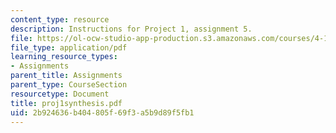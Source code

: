 ```yaml
---
content_type: resource
description: Instructions for Project 1, assignment 5.
file: https://ol-ocw-studio-app-production.s3.amazonaws.com/courses/4-104-architectural-design-intentions-spring-2004/2b924636b404805f69f3a5b9d89f5fb1_proj1synthesis.pdf
file_type: application/pdf
learning_resource_types:
- Assignments
parent_title: Assignments
parent_type: CourseSection
resourcetype: Document
title: proj1synthesis.pdf
uid: 2b924636-b404-805f-69f3-a5b9d89f5fb1
---
```

